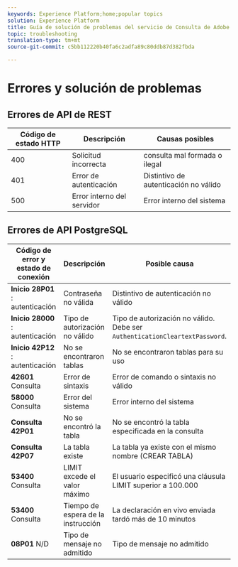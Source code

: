 ```yaml
---
keywords: Experience Platform;home;popular topics
solution: Experience Platform
title: Guía de solución de problemas del servicio de Consulta de Adobe Experience Platform
topic: troubleshooting
translation-type: tm+mt
source-git-commit: c5bb112220b40fa6c2adfa89c80ddb87d382fbda

---
```



# Errores y solución de problemas

## Errores de API de REST

| Código de estado HTTP | Descripción | Causas posibles |
| ---------------- | ----------- | --------------- |
| 400 | Solicitud incorrecta | consulta mal formada o ilegal |
| 401 | Error de autenticación | Distintivo de autenticación no válido |
| 500 | Error interno del servidor | Error interno del sistema |

## Errores de API PostgreSQL

| Código de error y estado de conexión | Descripción | Posible causa |
| ------------------------------- | ----------- | -------------- |
| **Inicio 28P01** : autenticación | Contraseña no válida | Distintivo de autenticación no válido |
| **Inicio 28000** : autenticación | Tipo de autorización no válido | Tipo de autorización no válido. Debe ser `AuthenticationCleartextPassword`. |
| **Inicio 42P12** : autenticación | No se encontraron tablas | No se encontraron tablas para su uso |
| **42601** Consulta | Error de sintaxis | Error de comando o sintaxis no válido |
| **58000** Consulta | Error del sistema | Error interno del sistema |
| **Consulta 42P01** | No se encontró la tabla | No se encontró la tabla especificada en la consulta |
| **Consulta 42P07** | La tabla existe | La tabla ya existe con el mismo nombre (CREAR TABLA) |
| **53400** Consulta | LIMIT excede el valor máximo | El usuario especificó una cláusula LIMIT superior a 100.000 |
| **53400** Consulta | Tiempo de espera de la instrucción | La declaración en vivo enviada tardó más de 10 minutos |
| **08P01** N/D | Tipo de mensaje no admitido | Tipo de mensaje no admitido |
